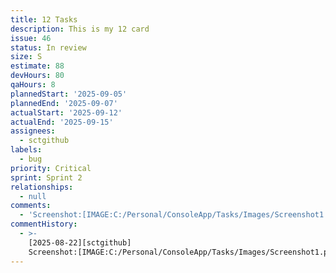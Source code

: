 ```yaml
---
title: 12 Tasks
description: This is my 12 card
issue: 46
status: In review
size: S
estimate: 88
devHours: 80
qaHours: 8
plannedStart: '2025-09-05'
plannedEnd: '2025-09-07'
actualStart: '2025-09-12'
actualEnd: '2025-09-15'
assignees:
  - sctgithub
labels:
  - bug
priority: Critical
sprint: Sprint 2
relationships:
  - null
comments:
  - 'Screenshot:[IMAGE:C:/Personal/ConsoleApp/Tasks/Images/Screenshot1.png]'
commentHistory:
  - >-
    [2025-08-22][sctgithub]
    Screenshot:[IMAGE:C:/Personal/ConsoleApp/Tasks/Images/Screenshot1.png]
---
```


